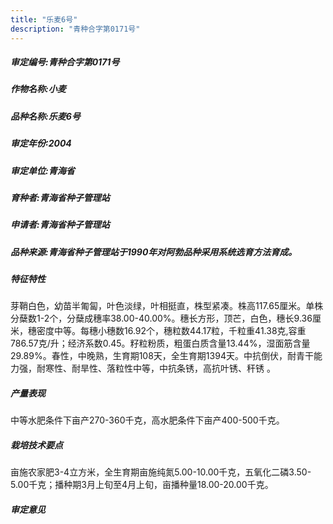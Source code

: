 ```yaml
---
title: "乐麦6号"
description: "青种合字第0171号"
---
```

##### 审定编号:青种合字第0171号

##### 作物名称:小麦

##### 品种名称:乐麦6号

##### 审定年份:2004

##### 审定单位:青海省

##### 育种者:青海省种子管理站

##### 申请者:青海省种子管理站

##### 品种来源:青海省种子管理站于1990年对阿勃品种采用系统选育方法育成。

##### 特征特性
芽鞘白色，幼苗半匍匐，叶色淡绿，叶相挺直，株型紧凑。株高117.65厘米。单株分蘖数1-2个，分蘖成穗率38.00-40.00%。穗长方形，顶芒，白色，穗长9.36厘米，穗密度中等。每穗小穗数16.92个，穗粒数44.17粒，千粒重41.38克,容重786.57克/升；经济系数0.45。籽粒粉质，粗蛋白质含量13.44%，湿面筋含量29.89%。春性，中晚熟，生育期108天，全生育期1394天。中抗倒伏，耐青干能力强，耐寒性、耐旱性、落粒性中等，中抗条锈，高抗叶锈、秆锈 。

##### 产量表现
中等水肥条件下亩产270-360千克，高水肥条件下亩产400-500千克。

##### 栽培技术要点
亩施农家肥3-4立方米，全生育期亩施纯氮5.00-10.00千克，五氧化二磷3.50-5.00千克；播种期3月上旬至4月上旬，亩播种量18.00-20.00千克。

##### 审定意见

